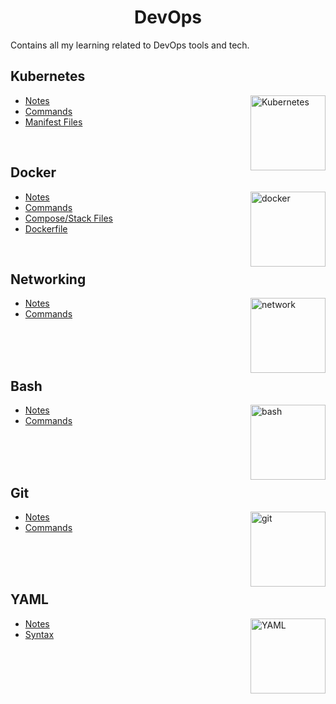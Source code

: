 <h1 align="center"> DevOps </h1>

Contains all my learning related to DevOps tools and tech.

## Kubernetes

<img align="right" src="https://user-images.githubusercontent.com/51878265/200594367-f416d081-af8f-4f48-8008-998d005b317f.png" height="120" alt="Kubernetes"> 

- [Notes](Kubernetes/README.md)
- [Commands](Kubernetes/commands/README.md)
- [Manifest Files](Kubernetes/YAML)

<br>

## Docker

<img align="right" src="https://user-images.githubusercontent.com/51878265/200594916-47ba8a4c-fb94-4953-b179-dfb542df9499.png" height="120" alt="docker"> 

- [Notes](Docker/README.md)
- [Commands](Docker/commands/README.md)
- [Compose/Stack Files](Docker/YAML)
- [Dockerfile](Docker/Dockerfile)

<br>

## Networking

<img align="right" src="https://user-images.githubusercontent.com/51878265/202643166-b83085dd-ab38-444c-b5de-c08b83f4cd2b.png" height="120" alt="network"> 

- [Notes](Networking/README.md)
- [Commands](Networking/commands/README.md)

<br>
<br>
<br>

## Bash

<img align="right" src="https://user-images.githubusercontent.com/51878265/200594989-b1406680-ed41-478a-84d5-7c35b287e112.png" height="120" alt="bash"> 

- [Notes](Bash/README.md)
- [Commands](Bash/commands/README.md)

<br>
<br>
<br>

## Git 

<img align="right" src="https://user-images.githubusercontent.com/51878265/200594978-178d2d30-7ef7-45c6-b4db-e24a95c7a067.png" height="120" alt="git"> 

- [Notes](Git/README.md)
- [Commands](Git/commands/README.md)

<br>
<br>
<br>

## YAML

<img align="right" src="https://user-images.githubusercontent.com/51878265/202765143-55758916-b631-4c18-aaad-718b42507d67.png" height="120" alt="YAML"> 

- [Notes](YAML/README.md)
- [Syntax](YAML/syntax/README.md)

<br>
